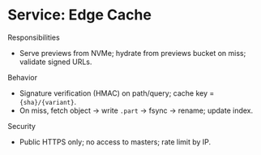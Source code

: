 # Service: Edge Cache

Responsibilities
- Serve previews from NVMe; hydrate from previews bucket on miss; validate signed URLs.

Behavior
- Signature verification (HMAC) on path/query; cache key = `{sha}/{variant}`.
- On miss, fetch object → write `.part` → fsync → rename; update index.

Security
- Public HTTPS only; no access to masters; rate limit by IP.
